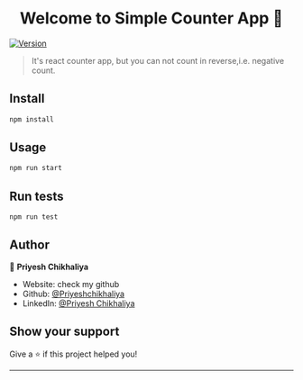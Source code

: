 <h1 align="center">Welcome to Simple Counter App 👋</h1>
<p>
  <a href="https://www.npmjs.com/package/Simple Counter App" target="_blank">
    <img alt="Version" src="https://img.shields.io/npm/v/Simple Counter App.svg">
  </a>
</p>

> It's react counter app, but you can not count in reverse,i.e. negative count.

## Install

```sh
npm install
```

## Usage

```sh
npm run start
```

## Run tests

```sh
npm run test
```

## Author

👤 **Priyesh Chikhaliya**

* Website: check my github 
* Github: [@Priyeshchikhaliya](https://github.com/Priyeshchikhaliya)
* LinkedIn: [@Priyesh Chikhaliya ](https://www.linkedin.com/in/priyesh-chikhaliya-a11753151)

## Show your support

Give a ⭐️ if this project helped you!

***
